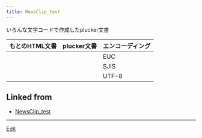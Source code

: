 ```yaml
---
title: NewsClip_test
---
```

いろんな文字コードで作成したplucker文書

|もとのHTML文書|plucker文書|エンコーディング |
|-----|-----|-----|
|[](http://theochem.chem.okayama-u.ac.jp/vitroid/NewsClip_test/euc.html)|[](http://theochem.chem.okayama-u.ac.jp/vitroid/NewsClip_test/euc.pdb)| EUC |
|[](http://theochem.chem.okayama-u.ac.jp/vitroid/NewsClip_test/sjis.html)|[](http://theochem.chem.okayama-u.ac.jp/vitroid/NewsClip_test/sjis.pdb)| SJIS |
|[](http://theochem.chem.okayama-u.ac.jp/vitroid/NewsClip_test/utf8.html)|[](http://theochem.chem.okayama-u.ac.jp/vitroid/NewsClip_test/utf8.pdb)| UTF-8 |


<!--  -->


## Linked from

* [NewsClip_test](/NewsClip_test)


----

[Edit](https://github.com/vitroid/vitroid.github.io/edit/master/MD/NewsClip_test.md)

